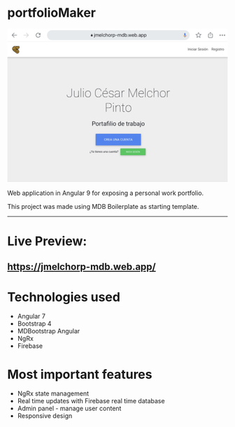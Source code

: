 # portfolioMaker
<img src="src/assets/screenshots/screenshot01.jpg">

Web application in Angular 9 for exposing a personal work portfolio.

This project was made using MDB Boilerplate as starting template.

________

# Live Preview:
## https://jmelchorp-mdb.web.app/

# Technologies used

* Angular 7
* Bootstrap 4
* MDBootstrap Angular
* NgRx
* Firebase

# Most important features

* NgRx state management
* Real time updates with Firebase real time database
* Admin panel - manage user content
* Responsive design
